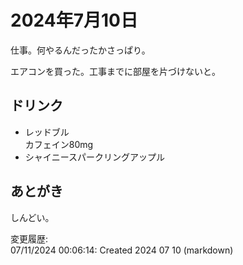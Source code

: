 # 2024年7月10日

仕事。何やるんだったかさっぱり。

エアコンを買った。工事までに部屋を片づけないと。

## ドリンク

- レッドブル  
カフェイン80mg
- シャイニースパークリングアップル

## あとがき

しんどい。

変更履歴:  
07/11/2024 00:06:14: Created 2024 07 10 (markdown)  
